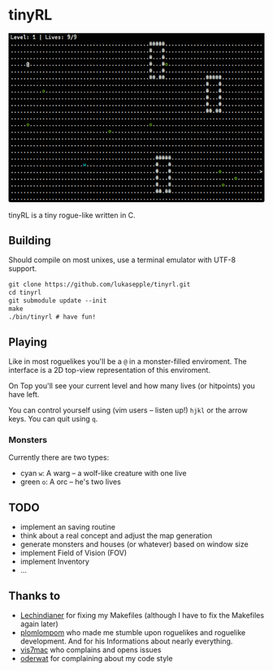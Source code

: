 tinyRL
======

![](./screenshot.png)

tinyRL is a tiny rogue-like written in C. 

## Building
Should compile on most unixes, use a terminal emulator with UTF-8 support.

	git clone https://github.com/lukasepple/tinyrl.git
	cd tinyrl
	git submodule update --init
	make
	./bin/tinyrl # have fun!

## Playing
Like in most roguelikes you'll be a `@` in a monster-filled enviroment. The interface is a 2D top-view representation of this enviroment.

On Top you'll see your current level and how many lives (or hitpoints) you have left.

You can control yourself using (vim users – listen up!) `hjkl` or the arrow keys. You can quit using `q`.

### Monsters
Currently there are two types:

* cyan `w`: A warg – a wolf-like creature with one live
* green `o`: A orc – he's two lives

## TODO
* implement an saving routine
* think about a real concept and adjust the map generation
* generate monsters and houses (or whatever) based on window size
* implement Field of Vision (FOV)
* implement Inventory
* ...

## Thanks to

* [Lechindianer](https://github.com/Lechindianer) for fixing my Makefiles (although I have to fix the Makefiles again later)
* [plomlompom](https://github.com/plomlompom) who made me stumble upon roguelikes and roguelike development. And for his Informations about nearly everything.
* [vis7mac](https://github.com/vis7mac) who complains and opens issues
* [oderwat](https://github.com/oderwat) for complaining about my code style


